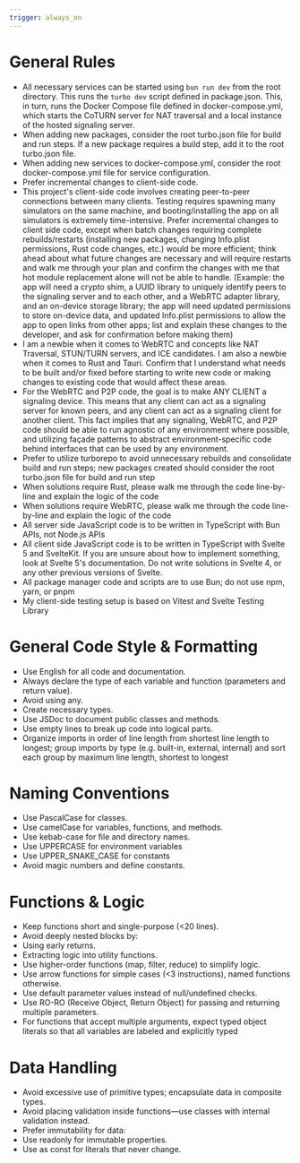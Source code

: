 ```yaml
---
trigger: always_on
---
```


# General Rules
- All necessary services can be started using `bun run dev` from the root directory. This runs the `turbo dev` script defined in package.json. This, in turn, runs the Docker Compose file defined in docker-compose.yml, which starts the CoTURN server for NAT traversal and a local instance of the hosted signaling server.
- When adding new packages, consider the root turbo.json file for build and run steps. If a new package requires a build step, add it to the root turbo.json file.
- When adding new services to docker-compose.yml, consider the root docker-compose.yml file for service configuration.
- Prefer incremental changes to client-side code.
- This project's client-side code involves creating peer-to-peer connections between many clients. Testing requires spawning many simulators on the same machine, and booting/installing the app on all simulators is extremely time-intensive. Prefer incremental changes to client side code, except when batch changes requiring complete rebuilds/restarts (installing new packages, changing Info.plist permissions, Rust code changes, etc.) would be more efficient; think ahead about what future changes are necessary and will require restarts and walk me through your plan and confirm the changes with me that hot module replacement alone will not be able to handle. (Example: the app will need a crypto shim, a UUID library to uniquely identify peers to the signaling server and to each other, and a WebRTC adapter library, and an on-device storage library; the app will need updated permissions to store on-device data, and updated Info.plist permissions to allow the app to open links from other apps; list and explain these changes to the developer, and ask for confirmation before making them)
- I am a newbie when it comes to WebRTC and concepts like NAT Traversal, STUN/TURN servers, and ICE candidates. I am also a newbie when it comes to Rust and Tauri. Confirm that I understand what needs to be built and/or fixed before starting to write new code or making changes to existing code that would affect these areas.
- For the WebRTC and P2P code, the goal is to make ANY CLIENT a signaling device. This means that any client can act as a signaling server for known peers, and any client can act as a signaling client for another client. This fact implies that any signaling, WebRTC, and P2P code should be able to run agnostic of any environment where possible, and utilizing façade patterns to abstract environment-specific code behind interfaces that can be used by any environment.
- Prefer to utilize turborepo to avoid unnecessary rebuilds and consolidate build and run steps; new packages created should consider the root turbo.json file for build and run step
- When solutions require Rust, please walk me through the code line-by-line and explain the logic of the code
- When solutions require WebRTC, please walk me through the code line-by-line and explain the logic of the code
- All server side JavaScript code is to be written in TypeScript with Bun APIs, not Node.js APIs
- All client side JavaScript code is to be written in TypeScript with Svelte 5 and SvelteKit. If you are unsure about how to implement something, look at Svelte 5's documentation. Do not write solutions in Svelte 4, or any other previous versions of Svelte.
- All package manager code and scripts are to use Bun; do not use npm, yarn, or pnpm
- My client-side testing setup is based on Vitest and Svelte Testing Library

# General Code Style & Formatting
- Use English for all code and documentation.
- Always declare the type of each variable and function (parameters and return value).
- Avoid using any.
- Create necessary types.
- Use JSDoc to document public classes and methods.
- Use empty lines to break up code into logical parts.
- Organize imports in order of line length from shortest line length to longest; group imports by type (e.g. built-in, external, internal) and sort each group by maximum line length, shortest to longest


# Naming Conventions
- Use PascalCase for classes.
- Use camelCase for variables, functions, and methods.
- Use kebab-case for file and directory names.
- Use UPPERCASE for environment variables
- Use UPPER_SNAKE_CASE for constants
- Avoid magic numbers and define constants.

# Functions & Logic
- Keep functions short and single-purpose (<20 lines).
- Avoid deeply nested blocks by:
- Using early returns.
- Extracting logic into utility functions.
- Use higher-order functions (map, filter, reduce) to simplify logic.
- Use arrow functions for simple cases (<3 instructions), named functions otherwise.
- Use default parameter values instead of null/undefined checks.
- Use RO-RO (Receive Object, Return Object) for passing and returning multiple parameters.
- For functions that accept multiple arguments, expect typed object literals so that all variables are labeled and explicitly typed

# Data Handling
- Avoid excessive use of primitive types; encapsulate data in composite types.
- Avoid placing validation inside functions—use classes with internal validation instead.
- Prefer immutability for data:
- Use readonly for immutable properties.
- Use as const for literals that never change.


